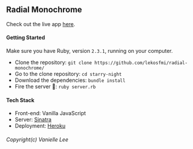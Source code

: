 ## Radial Monochrome

Check out the live app [here](http://radial-monochrome.lekosfmi.com/).

#### Getting Started
Make sure you have Ruby, version `2.3.1`, running on your computer.
- Clone the repository: `git clone https://github.com/lekosfmi/radial-monochrome/`
- Go to the clone repository: `cd starry-night`
- Download the dependencies: `bundle install`
- Fire the server 🚀: `ruby server.rb` 

#### Tech Stack
- Front-end: Vanilla JavaScript
- Server: [Sinatra](http://www.sinatrarb.com/)
- Deployment: [Heroku](https://dashboard.heroku.com/)

###### Copyright(c) Vanielle Lee
